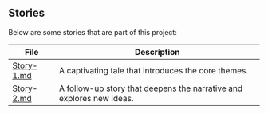 
## Stories

Below are some stories that are part of this project:

| File | Description |
| --- | --- |
| [Story-1.md](./story/Story-1.md) | A captivating tale that introduces the core themes. |
| [Story-2.md](./story/Story-2.md) | A follow-up story that deepens the narrative and explores new ideas. |
